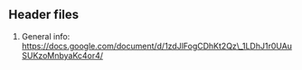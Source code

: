 ## Header files
1. General info: https://docs.google.com/document/d/1zdJlFogCDhKt2Qz\_1LDhJ1r0UAuSUKzoMnbyaKc4or4/
